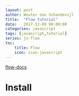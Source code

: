 ```yaml
---
layout: post
author: Wouter Van Schandevijl
title:  "Flow tutorial"
date:   2017-11-09 00:00:00
categories: javascript
tags: [javascript,tutorial]
series: js-flow
toc:
    title: Flow
    icon: icon-javascript
---
```




[flow-docs][flow-docs]


<!--more-->

# Install





[flow-docs]: https://flow.org/en/docs/
[flow-github]: https://github.com/facebook/flow/
